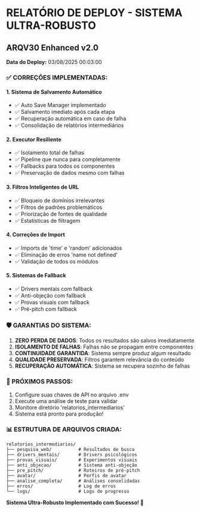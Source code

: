 
# RELATÓRIO DE DEPLOY - SISTEMA ULTRA-ROBUSTO
## ARQV30 Enhanced v2.0

**Data do Deploy:** 03/08/2025 00:03:00

### ✅ CORREÇÕES IMPLEMENTADAS:

#### 1. Sistema de Salvamento Automático
- ✅ Auto Save Manager implementado
- ✅ Salvamento imediato após cada etapa
- ✅ Recuperação automática em caso de falha
- ✅ Consolidação de relatórios intermediários

#### 2. Executor Resiliente
- ✅ Isolamento total de falhas
- ✅ Pipeline que nunca para completamente
- ✅ Fallbacks para todos os componentes
- ✅ Preservação de dados mesmo com falhas

#### 3. Filtros Inteligentes de URL
- ✅ Bloqueio de domínios irrelevantes
- ✅ Filtros de padrões problemáticos
- ✅ Priorização de fontes de qualidade
- ✅ Estatísticas de filtragem

#### 4. Correções de Import
- ✅ Imports de 'time' e 'random' adicionados
- ✅ Eliminação de erros 'name not defined'
- ✅ Validação de todos os módulos

#### 5. Sistemas de Fallback
- ✅ Drivers mentais com fallback
- ✅ Anti-objeção com fallback
- ✅ Provas visuais com fallback
- ✅ Pré-pitch com fallback

### 🛡️ GARANTIAS DO SISTEMA:

1. **ZERO PERDA DE DADOS**: Todos os resultados são salvos imediatamente
2. **ISOLAMENTO DE FALHAS**: Falhas não se propagam entre componentes
3. **CONTINUIDADE GARANTIDA**: Sistema sempre produz algum resultado
4. **QUALIDADE PRESERVADA**: Filtros garantem relevância do conteúdo
5. **RECUPERAÇÃO AUTOMÁTICA**: Sistema se recupera sozinho de falhas

### 🚀 PRÓXIMOS PASSOS:

1. Configure suas chaves de API no arquivo .env
2. Execute uma análise de teste para validar
3. Monitore diretório 'relatorios_intermediarios'
4. Sistema está pronto para produção!

### 📊 ESTRUTURA DE ARQUIVOS CRIADA:

```
relatorios_intermediarios/
├── pesquisa_web/          # Resultados de busca
├── drivers_mentais/       # Drivers psicológicos
├── provas_visuais/        # Experimentos visuais
├── anti_objecao/          # Sistema anti-objeção
├── pre_pitch/             # Roteiros de pré-pitch
├── avatar/                # Perfis de avatar
├── analise_completa/      # Análises consolidadas
├── erros/                 # Log de erros
└── logs/                  # Logs de progresso
```

**Sistema Ultra-Robusto Implementado com Sucesso! 🎉**
